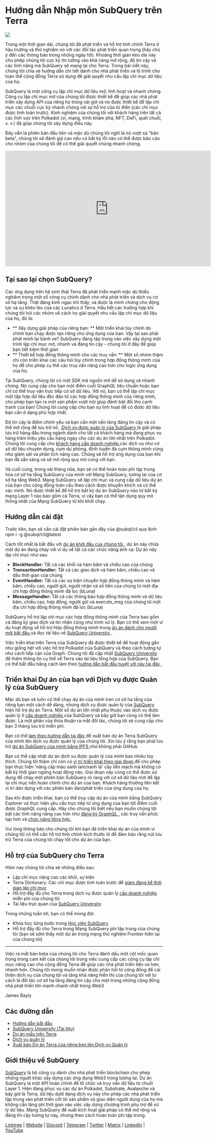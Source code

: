 # Hướng dẫn Nhập môn SubQuery trên Terra

![](https://miro.medium.com/max/1400/1*DiTE9KuzH0xHLojzGWxOuw.png)

Trong một thời gian dài, chúng tôi đã phát triển và hỗ trợ tinh chỉnh Terra ở hậu trường và thử nghiệm nó với các đối tác phát triển quan trọng (hãy chú ý đến các thông báo trong những ngày tới). Khoảng thời gian kéo dài này cho phép chúng tôi cực kỳ tin tưởng vào khả năng mở rộng, độ tin cậy và các tính năng mà SubQuery sẽ mang lại cho Terra. Trong bài viết này, chúng tôi chia sẻ hướng dẫn chi tiết dành cho nhà phát triển và lộ trình cho toàn thể cộng đồng Terra sử dụng để giải quyết nhu cầu lập chỉ mục dữ liệu của họ.

SubQuery là một công cụ lập chỉ mục dữ liệu mở, linh hoạt và nhanh chóng. Công cụ lập chỉ mục mở của chúng tôi được thiết kế để giúp các nhà phát triển xây dựng API của riêng họ trong vài giờ và nó được thiết kế để lập chỉ mục các chuỗi cực kỳ nhanh chóng với sự hỗ trợ của từ điển (các chỉ mục được tính toán trước). Kinh nghiệm của chúng tôi với khách hàng trên tất cả các lĩnh vực trên Polkadot (ví, mạng, trình khám phá, NFT, DeFi, quét chuỗi, v. v.) đã giúp chúng tôi xây dựng điều này.

Đây vẫn là phiên bản đầu tiên và mặc dù chúng tôi nghĩ là nó vượt xa "bản beta", chúng tôi sẽ đánh giá cao nếu có bất kỳ lỗi nào có thể được báo cáo cho nhóm của chúng tôi để có thể giải quyết chúng nhanh chóng.

<iframe width="656" height="369" src="https://www.youtube.com/embed/dS7h3isQCeA" title="Trình phát video YouTube" frameborder="0" allow="accelerometer; autoplay; clipboard-write; encrypted-media; gyroscope; picture-in-picture" allowfullscreen></iframe>

## Tại sao lại chọn SubQuery?

Các ứng dụng trên hệ sinh thái Terra đã phát triển mạnh mặc dù thiếu nghiêm trọng một số công cụ chính dành cho nhà phát triển và dịch vụ cơ sở hạ tầng. Thật đáng kinh ngạc khi thấy, và được là minh chứng cho động lực và sự khéo léo của các Lunatics ở Terra. Hầu hết các trường hợp khi chúng tôi hỏi các nhóm về cách họ giải quyết nhu cầu lập chỉ mục dữ liệu của họ, đó là:

- ** Xây dựng giải pháp của riêng bạn: ** Một triển khai tùy chỉnh do chính bạn chạy được tạo riêng cho ứng dụng của bạn. Vậy tại sao phải phát minh lại bánh xe? SubQuery đang tập trung vào việc xây dựng một trình lập chỉ mục mở, nhanh và đáng tin cậy - chúng tôi ở đây để giúp bạn tiết kiệm thời gian
- ** Thiết kế hợp đồng thông minh cho các truy vấn: ** Một số nhóm thậm chí còn triển khai các câu hỏi tùy chỉnh trong hợp đồng thông minh của họ để cho phép cụ thể các truy vấn nâng cao hơn cho logic ứng dụng của họ.

Tại SubQuery, chúng tôi có một SDK mã nguồn mở dễ sử dụng và nhanh chóng. Nó cung cấp cho bạn một điểm cuối GraphQL tiêu chuẩn hoặc bạn chỉ có thể truy vấn trực tiếp cơ sở dữ liệu. Với nó, bạn có thể lập chỉ mục một tập hợp dữ liệu độc đáo từ các hợp đồng thông minh của riêng mình, cho phép bạn tạo ra một sản phẩm vượt trội giúp đánh bật đối thủ cạnh tranh của bạn! Chúng tôi cung cấp cho bạn sự linh hoạt để có được dữ liệu bạn cần ở dạng phù hợp nhất.

Độ tin cậy là điểm chính yếu và bạn cần một nền tảng đáng tin cậy và có thể mở rộng để lưu trữ nó. [ Dịch vụ được quản lý của SubQuery ](https://subquery.network/managedservices) là giải pháp lưu trữ hàng đầu trong ngành dành cho tất cả khách hàng mà đang phục vụ hàng trăm triệu yêu cầu hàng ngày cho các dự án lớn nhất trên Polkadot. Chúng tôi cung cấp cho [ khách hàng cấp doanh nghiệp ](./20211228-enterprise-hosted.md) các dịch vụ như cơ sở dữ liệu chuyên dụng, cụm dự phòng, định tuyến đa cụm thông minh cũng như giám sát và phân tích nâng cao. Chúng sẽ hỗ trợ ứng dụng của bạn khi bạn đã sẵn sàng và sẽ mở rộng quy mô cùng với bạn.

Và cuối cùng, trong vài tháng nữa, bạn sẽ có thể hoàn toàn phi tập trung hóa cơ sở hạ tầng SubQuery của mình với Mạng SubQuery, tương lai của cơ sở hạ tầng Web3. Mạng SubQuery sẽ lập chỉ mục và cung cấp dữ liệu dự án của bạn cho cộng đồng toàn cầu theo cách được khuyến khích và có thể xác minh. Nó được thiết kế để hỗ trợ bất kỳ dự án SubQuery nào từ bất kỳ mạng Layer 1 nào bao gồm cả Terra, vì vậy bạn có thể tận dụng quy mô thống nhất của Mạng SubQuery từ khi khởi chạy.

## Hướng dẫn cài đặt

Trước tiên, bạn sẽ cần cài đặt phiên bản gần đây của @subql/cli qua lệnh npm i -g @subql/cli@latest

Cách tốt nhất là bắt đầu với [ dự án khởi đầu của chúng tôi ](https://github.com/subquery/terra-subql-starter), dự án này chứa một dự án đang chạy với ví dụ về tất cả các chức năng ánh xạ: Dự án này lập chỉ mục như sau:

- **BlockHandler:** Tất cả các khối và hàm băm và chiều cao của chúng
- **TransactionHandler:** Tất cả các giao dịch và hàm băm, chiều cao và dấu thời gian của chúng
- **EventHandler:** Tất cả các sự kiện chuyển hợp đồng thông minh và hàm băm, chiều cao, người gửi, người nhận và số tiền của chúng từ một địa chỉ hợp đồng thông minh đã lọc (bLuna)
- **MessageHandler:** Tất cả các thông báo hợp đồng thông minh và dữ liệu băm, chiều cao, hợp đồng, người gửi và execute_msg của chúng từ một địa chỉ hợp đồng thông minh đã lọc (bLuna)

SubQuery hỗ trợ lập chỉ mục các hợp đồng thông minh của Terra bao gồm cả đăng ký giao dịch và tin nhắn cũng như trình xử lý. Bạn có thể xem một ví dụ hoạt động về hỗ trợ Hợp đồng thông minh trong [ dự án dành cho người mới bắt đầu ](https://github.com/subquery/terra-subql-starter) và đọc tài liệu về [ SubQuery University ](http://localhost:8080/build/manifest.html#mapping-handlers-and-filters).

Việc triển khai trên Terra của SubQuery đã được thiết kế để hoạt động gần như giống hệt với việc hỗ trợ Polkadot của SubQuery và theo cách tương tự như cách tiếp cận của Graph. Chúng tôi đã cập nhật [ SubQuery University ](https://university.subquery.network/) để thêm thông tin cụ thể về Terra vào tài liệu tổng hợp của SubQuery. Bạn có thể bắt đầu bằng cách làm theo [ hướng dẫn bắt đầu tuyệt vời này tại đây ](http://university.subquery.network/quickstart/quickstart-terra.html).

## Triển khai Dự án của bạn với Dịch vụ được Quản lý của SubQuery

Mặc dù bạn sẽ luôn có thể chạy dự án của mình tren cơ sở hạ tầng của riêng bạn một cách dễ dàng, nhưng dịch vụ được quản lý của [ SubQuery ](https://subquery.network/managedservices) hiện hỗ trợ dự án Terra. Một số dự án lớn nhất phụ thuộc vào dịch vụ được quản lý ở [ cấp doanh nghiệp ](./20211228-enterprise-hosted.md) của SubQuery và bây giờ bạn cũng có thể làm được. Là một phần của thỏa thuận ra mắt đối tác, chúng tôi sẽ cung cấp cho bạn 3 tháng lưu trữ miễn phí.

Bạn có thể [ làm theo hướng dẫn tại đây ](https://university.subquery.network/run_publish/publish.html) để xuất bản dự án Terra SubQuery của mình lên dịch vụ được quản lý của chúng tôi. Xin lưu ý rằng bạn phải lưu trữ [ dự án SubQuery của mình bằng IPFS ](https://university.subquery.network/run_publish/publish.html) chứ không phải GitHub.

Bạn có thể cập nhật dự án dịch vụ được quản lý của mình bao nhiêu tùy thích. Chúng tôi thậm chí còn có [ vị trí triển khai theo giai đoạn ](./20210604-Deployment-Slots-are-here-for-SubQuery-Projects.md) để cho phép bạn thực hiện 'nâng cấp màu xanh lam/xanh lá' cây liền mạch mà không có bất kỳ thời gian ngừng hoạt động nào. Giai đoạn này cũng có thể được sử dụng để chạy một phiên bản SubQuery rõ ràng với cơ sở dữ liệu mới để lập lại chỉ mục nền hoàn chỉnh cho dự án của bạn. Khách hàng thường liên kết vị trí dàn dựng với các phiên bản dàn/phát triển của ứng dụng của họ.

Sau khi được triển khai, bạn có thể truy cập dự án của mình bằng SubQuery Explorer và thực hiện yêu cầu trực tiếp từ ứng dụng của bạn tới điểm cuối được GraphQL cung cấp. Hãy cho chúng tôi biết nếu bạn muốn chúng tôi bật các tính năng nâng cao hơn như [ đăng ký GraphQL ](https://university.subquery.network/run_publish/subscription.html), các truy vấn phức tạp hơn và [ chức năng tổng hợp ](https://university.subquery.network/run_publish/aggregate.html).

Vui lòng thông báo cho chúng tôi khi bạn đã triển khai dự án của mình vì chúng tôi có thể cần hỗ trợ tinh chỉnh kích thước lô để đảm bảo rằng nút lưu trữ Terra của chúng tôi chạy tốt cho dự án của bạn.

## Hỗ trợ của SubQuery cho Terra

Hôm nay chúng tôi chia sẻ những điều sau:

-   Lập chỉ mục nâng cao các khối, sự kiện
-   Terra Dictionary: Các chỉ mục được tính toán trước để [ giảm đáng kể thời gian lập chỉ mục ](./20210630-SubQuery-Just-Got-a-lot-Faster-with-the-Dictionary.md)
-   Hỗ trợ đầy đủ cho Terra trong dịch vụ được quản lý [ cấp doanh nghiệp ](./20211228-enterprise-hosted.md) miễn phí của chúng tôi
-   Tài liệu trực quan của [ SubQuery University ](https://university.subquery.network/)

Trong những tuần tới, bạn có thể mong đợi:

-   Khóa học từng bước trong [ Học viện SubQuery ](https://blog.subquery.network/blogs/20211018-subquery-launches-the-subquery-academy.html)
-   Hỗ trợ đầy đủ cho Terra trong Mạng SubQuery phi tập trung của chúng tôi (bạn sẽ sớm thấy một dự án trong mạng thử nghiệm Frontier hiện tại của chúng tôi)

---

Việc ra mắt bản beta của chúng tôi cho Terra đánh dấu một cột mốc quan trọng trong cam kết của chúng tôi trong việc cung cấp các công cụ lập chỉ mục nâng cao cho cộng đồng Terra để giúp các nhà phát triển tiến xa hơn, nhanh hơn. Chúng tôi mong muốn nhận được phản hồi từ cộng đồng để cải thiện dịch vụ của chúng tôi và tăng khả năng hiển thị của chúng tôi với tư cách là đối tác cơ sở hạ tầng đáng tin cậy cho một trong những cộng đồng nhà phát triển lớn mạnh nhanh nhất trong Web3

James Bayly

## Các đường dẫn

-   [Hướng dẫn bắt đầu](https://university.subquery.network/quickstart/quickstart-terra.html)
-   [SubQuery University (Tài liệu)](https://university.subquery.network/)
-   [Dự án mẫu trên Terra](https://github.com/subquery/terra-subql-starter)
-   [Dịch vụ quản lý](https://explorer.subquery.network/)
-   [Xuất bản Dự án Terra của riêng bạn lên Dịch vụ Quản lý](https://project.subquery.network/)

## Giới thiệu về SubQuery

[SubQuery](https://subquery.network/) là bộ công cụ dành cho nhà phát triển blockchain cho phép những người khác xây dựng các ứng dụng Web3 trong tương lai. Dự án SubQuery là một API hoàn chỉnh để tổ chức và truy vấn dữ liệu từ chuỗi Layer 1. Hiện đang phục vụ các dự án Polkadot, Substrate, Avalanche và bây giờ là Terra, dữ liệu dưới dạng dịch vụ này cho phép các nhà phát triển tập trung vào phát triển cốt lõi sản phẩm và giao diện người dùng của họ mà không cần lãng phí thời gian vào việc xây dựng chương trình phụ trợ để xử lý dữ liệu. Mạng SubQuery đề xuất kích hoạt giải pháp có thể mở rộng và đáng tin cậy tương tự này, nhưng theo cách hoàn toàn phi tập trung.

​​[Linktree](https://linktr.ee/subquerynetwork) | [Website](https://subquery.network/) | [Discord](https://discord.com/invite/78zg8aBSMG) | [Telegram](https://t.me/subquerynetwork) | [Twitter](https://twitter.com/subquerynetwork) | [Matrix](https://matrix.to/#/#subquery:matrix.org) | [LinkedIn](https://www.linkedin.com/company/subquery) | [YouTube](https://www.youtube.com/channel/UCi1a6NUUjegcLHDFLr7CqLw)
